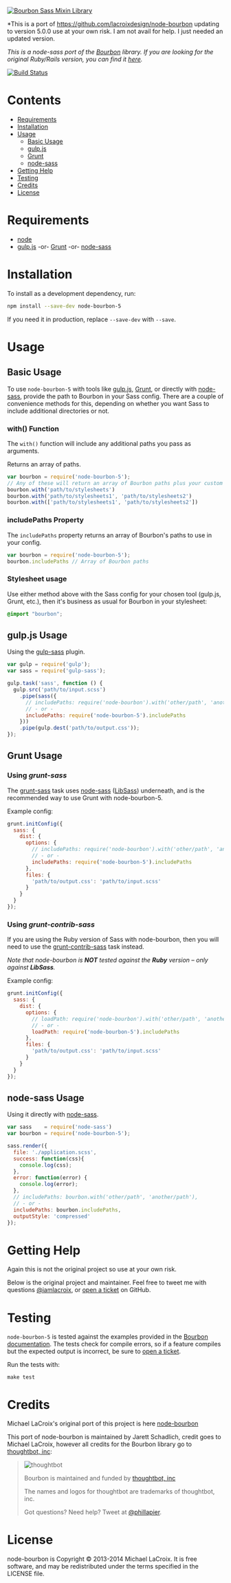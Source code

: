 [![Bourbon Sass Mixin Library](http://images.thoughtbot.com/bourbon/bourbon-logo.svg)](http://bourbon.io)

*This is a port of https://github.com/lacroixdesign/node-bourbon updating to version 5.0.0
use at your own risk. I am not avail for help. I just needed an updated version.


*This is a node-sass port of the [Bourbon](http://bourbon.io) library. If you
are looking for the original Ruby/Rails version, you can find it
[here](https://github.com/thoughtbot/bourbon).*

[![Build Status](https://travis-ci.org/lacroixdesign/node-bourbon.svg?branch=master)](https://travis-ci.org/lacroixdesign/node-bourbon)

# Contents

- [Requirements](#requirements)
- [Installation](#installation)
- [Usage](#usage)
  - [Basic Usage](#basic-usage)
  - [gulp.js](#gulpjs-usage)
  - [Grunt](#grunt-usage)
  - [node-sass](#node-sass-usage)
- [Getting Help](#getting-help)
- [Testing](#testing)
- [Credits](#credits)
- [License](#license)

# Requirements
- [node](http://nodejs.org)
- [gulp.js](http://gulpjs.com) -or- [Grunt](http://gruntjs.com) -or- [node-sass](https://github.com/andrew/node-sass)

# Installation

To install as a development dependency, run:

```bash
npm install --save-dev node-bourbon-5
```

If you need it in production, replace `--save-dev` with `--save`.

# Usage

## Basic Usage

To use `node-bourbon-5` with tools like [gulp.js](#gulpjs-usage), [Grunt](#grunt-usage), or directly with [node-sass](#node-sass-usage), provide the path to Bourbon in your Sass config. There are a couple of convenience methods for this, depending on whether you want Sass to include additional directories or not.

### with() Function

The `with()` function will include any additional paths you pass as arguments.

Returns an array of paths.

```javascript
var bourbon = require('node-bourbon-5');
// Any of these will return an array of Bourbon paths plus your custom path(s)
bourbon.with('path/to/stylesheets')
bourbon.with('path/to/stylesheets1', 'path/to/stylesheets2')
bourbon.with(['path/to/stylesheets1', 'path/to/stylesheets2'])
```

### includePaths Property

The `includePaths` property returns an array of Bourbon's paths to use in your config.

```javascript
var bourbon = require('node-bourbon-5');
bourbon.includePaths // Array of Bourbon paths
```

### Stylesheet usage

Use either method above with the Sass config for your chosen tool (gulp.js, Grunt, etc.), then it's business as usual for Bourbon in your stylesheet:

```scss
@import "bourbon";
```

## gulp.js Usage

Using the [gulp-sass](https://github.com/dlmanning/gulp-sass) plugin.

```javascript
var gulp = require('gulp');
var sass = require('gulp-sass');

gulp.task('sass', function () {
  gulp.src('path/to/input.scss')
    .pipe(sass({
      // includePaths: require('node-bourbon').with('other/path', 'another/path')
      // - or -
      includePaths: require('node-bourbon-5').includePaths
    }))
    .pipe(gulp.dest('path/to/output.css'));
});
```

## Grunt Usage

### Using *grunt-sass*

The [grunt-sass](https://github.com/sindresorhus/grunt-sass) task uses
[node-sass](https://github.com/andrew/node-sass)
([LibSass](https://github.com/hcatlin/libsass)) underneath, and is the recommended
way to use Grunt with node-bourbon-5.

Example config:

```javascript
grunt.initConfig({
  sass: {
    dist: {
      options: {
        // includePaths: require('node-bourbon').with('other/path', 'another/path')
        // - or -
        includePaths: require('node-bourbon-5').includePaths
      },
      files: {
        'path/to/output.css': 'path/to/input.scss'
      }
    }
  }
});
```

### Using *grunt-contrib-sass*

If you are using the Ruby version of Sass with node-bourbon, then you will need to use
the [grunt-contrib-sass](https://github.com/gruntjs/grunt-contrib-sass) task instead.

*Note that node-bourbon is __NOT__ tested against the __Ruby__ version – only against __LibSass__.*

Example config:

```javascript
grunt.initConfig({
  sass: {
    dist: {
      options: {
        // loadPath: require('node-bourbon').with('other/path', 'another/path')
        // - or -
        loadPath: require('node-bourbon-5').includePaths
      },
      files: {
        'path/to/output.css': 'path/to/input.scss'
      }
    }
  }
});
```

## node-sass Usage

Using it directly with [node-sass](https://github.com/andrew/node-sass).

```javascript
var sass    = require('node-sass')
var bourbon = require('node-bourbon-5');

sass.render({
  file: './application.scss',
  success: function(css){
    console.log(css);
  },
  error: function(error) {
    console.log(error);
  },
  // includePaths: bourbon.with('other/path', 'another/path'),
  // - or -
  includePaths: bourbon.includePaths,
  outputStyle: 'compressed'
});
```

# Getting Help
Again this is not the original project so use at your own risk.

Below is the original project and maintainer.
Feel free to tweet me with questions [@iamlacroix](https://twitter.com/iamlacroix), or [open a ticket](https://github.com/lacroixdesign/node-bourbon/issues) on GitHub.

# Testing

`node-bourbon-5` is tested against the examples provided in the
[Bourbon documentation](http://bourbon.io/docs). The tests check for compile
errors, so if a feature compiles but the expected output is incorrect, be sure
to [open a ticket](https://github.com/lacroixdesign/node-bourbon/issues).

Run the tests with:

```
make test
```

# Credits
Michael LaCroix's original port of this project is here [node-bourbon](https://github.com/lacroixdesign/node-bourbon)


This port of node-bourbon is maintained by Jarett Schadlich, credit goes to Michael LaCroix, however all credits for
the Bourbon library go to [thoughtbot, inc](http://thoughtbot.com/community):


> ![thoughtbot](http://thoughtbot.com/images/tm/logo.png)
>
> Bourbon is maintained and funded by [thoughtbot, inc](http://thoughtbot.com/community)
>
> The names and logos for thoughtbot are trademarks of thoughtbot, inc.
>
> Got questions? Need help? Tweet at [@phillapier](http://twitter.com/phillapier).

# License

node-bourbon is Copyright © 2013-2014 Michael LaCroix. It is free software, and may be redistributed under the terms specified in the LICENSE file.
